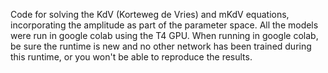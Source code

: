 Code for solving the KdV (Korteweg de Vries) and mKdV equations, incorporating the amplitude as part of the parameter space.
All the models were run in google colab using the T4 GPU.
When running in google colab, be sure the runtime is new and no other network has been trained during this runtime, or you won't be able to reproduce the results.

